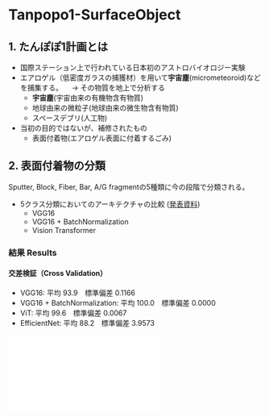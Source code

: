 # Tanpopo1-SurfaceObject

## 1. たんぽぽ1計画とは
- 国際ステーション上で行われている日本初のアストロバイオロジー実験
- エアロゲル（低密度ガラスの捕獲材）を用いて**宇宙塵**(micrometeoroid)などを捕集する。
　→ その物質を地上で分析する
  - **宇宙塵**(宇宙由来の有機物含有物質)
  - 地球由来の微粒子(地球由来の微生物含有物質)
  - スペースデブリ(人工物)
- 当初の目的ではないが、補修されたもの
  - 表面付着物(エアロゲル表面に付着するごみ)

## 2. 表面付着物の分類
Sputter, Block, Fiber, Bar, A/G fragmentの5種類に今の段階で分類される。
- 5クラス分類においてのアーキテクチャの比較 ([発表資料](20230206TanpopoML.pdf))
  - VGG16
  - VGG16 + BatchNormalization
  - Vision Transformer
 
### 結果 Results
#### 交差検証（Cross Validation）
- VGG16: 平均 93.9　標準偏差 0.1166
- VGG16 + BatchNormalization: 平均 100.0　標準偏差 0.0000
- ViT: 平均 99.6　標準偏差 0.0067
- EfficientNet: 平均 88.2　標準偏差 3.9573

![テスト結果](CrossValidation/20230206TanpopoML_test1.pdf)
